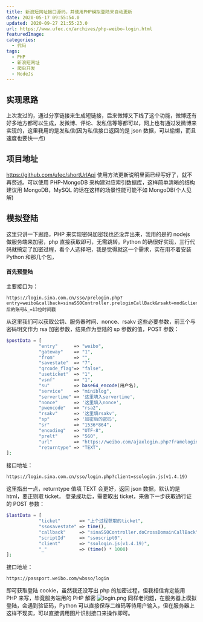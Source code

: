 ```yaml
---
title: 新浪短网址接口源码，并使用PHP模拟登陆来自动更新
date: 2020-05-17 09:55:54.0
updated: 2020-09-27 21:55:23.0
url: https://www.ufec.cn/archives/php-weibo-login.html
featuredImage:
categories:
  - 代码
tags:
  - PHP
  - 新浪短网址
  - 爬虫开发
  - NodeJs
---
```


## 实现思路

上次发过的，通过分享链接来生成短链接，后来微博又下线了这个功能，微博还有好多地方都可以生成，发微博、评论、发私信等等都可以，网上也有通过发微博来实现的，这里我用的是发私信(因为私信接口返回的是 json 数据，可以偷懒，而且速度也要快一点)

## 项目地址

https://github.com/ufec/shortUrlApi
使用方法更新说明里面已经写好了，就不再赘述。可以使用 PHP-MongoDB 来构建对应索引数据库，这样简单清晰的结构建议用 MongoDB，MySQL 的话在这样的场景性能可能不如 MongoDB(个人见解)

## 模拟登陆

这里只讲一下思路，PHP 来实现密码加密我也还没弄出来，我用的是的 nodejs 做服务端来加密，php 直接获取即可，无需跳转。Python 的确很好实现，三行代码就搞定了加密过程，看个人选择吧，我是觉得就这一个需求，实在用不着安装 Python 和那几个包，

#### 首先预登陆

主要接口为：

```
https://login.sina.com.cn/sso/prelogin.php?entry=weibo&callback=sinaSSOController.preloginCallBack&rsakt=mod&client=ssologin.js(v1.4.19)&su=base64后的账号&_=13位时间戳
```

从这里我们可以获取公钥、服务器时间、nonce、rsakv 这些必要参数，前三个与密码明文作为 rsa 加密参数，结果作为登陆的 sp 参数的值，POST 参数：

```PHP
$postData = [
            "entry"	     => "weibo",
            "gateway"    =>	"1",
            "from"	     => "",
            "savestate"  => "7",
            "qrcode_flag"=>	"false",
            "useticket"	 => "1",
            "vsnf"	     => "1",
            "su"	     => base64_encode(用户名),
            "service"	 => "miniblog",
            "servertime" => '这里填入servertime',
            "nonce"	     => '这里填入nonce',
            "pwencode"	 => "rsa2",
            "rsakv"	     => '这里填rsakv',
            "sp"	     => '加密后的密码',
            "sr"	     => "1536*864",
            "encoding"   => "UTF-8",
            "prelt"	     => "560",
            "url"	     => "https://weibo.com/ajaxlogin.php?framelogin=1&callback=parent.sinaSSOController.feedBackUrlCallBack",
            "returntype" => "TEXT",
];
```

接口地址：

```
https://login.sina.com.cn/sso/login.php?client=ssologin.js(v1.4.19)
```

这里指出一点，returntype 值填 TEXT 会更好，返回 json 数据，默认的是 html，要正则取 ticket，
登录成功后，需要取出 ticket，来做下一步获取通行证的 POST 参数：

```PHP
$lastData = [
            "ticket"       => "上个过程获取的ticket",
            "ssosavestate" => time(),
            "callback"     => "sinaSSOController.doCrossDomainCallBack",
            "scriptId"     => "ssoscript0",
            "client"       => "ssologin.js(v1.4.19)",
            "_"            => (time() * 1000)
];
```

接口地址：

```
https://passport.weibo.com/wbsso/login
```

即可获取登陆 cookie，虽然我还没写出 php 的加密过程，但我相信肯定能用 PHP 来写，毕竟服务端用的 PHP 解密
![login.png](https://www.ufec.cn/upload/2020/05/login-31aff1275558496ea237cd1ed7dc6c66.png)
同样老问题，在服务器上模拟登陆，会遇到验证码，Python 可以直接保存二维码等待用户输入，但在服务器上这样不现实，可以直接调用图片识别接口来操作即可。
